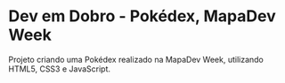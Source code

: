 # Dev em Dobro - Pokédex, MapaDev Week
Projeto criando uma Pokédex realizado na MapaDev Week, utilizando HTML5, CSS3 e JavaScript.
